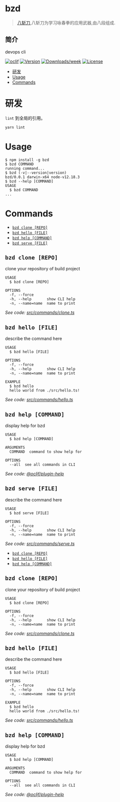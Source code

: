 bzd
===
> [八斩刀](https://zh.wikipedia.org/wiki/%E5%85%AB%E6%96%AC%E5%88%80),八斩刀为学习咏春拳的应用武器,由八段组成.


## 简介
devops cli

[![oclif](https://img.shields.io/badge/cli-oclif-brightgreen.svg)](https://oclif.io)
[![Version](https://img.shields.io/npm/v/bzd.svg)](https://npmjs.org/package/bzd)
[![Downloads/week](https://img.shields.io/npm/dw/bzd.svg)](https://npmjs.org/package/bzd)
[![License](https://img.shields.io/npm/l/bzd.svg)](https://github.com/felix9ia/bzd/blob/master/package.json)

<!-- toc -->
* [研发](#研发)
* [Usage](#usage)
* [Commands](#commands)
<!-- tocstop -->
# 研发
`lint` 到全局的引用。

```
yarn lint
```



# Usage

<!-- usage -->
```sh-session
$ npm install -g bzd
$ bzd COMMAND
running command...
$ bzd (-v|--version|version)
bzd/0.0.1 darwin-x64 node-v12.18.3
$ bzd --help [COMMAND]
USAGE
  $ bzd COMMAND
...
```
<!-- usagestop -->

# Commands
<!-- commands -->
* [`bzd clone [REPO]`](#bzd-clone-repo)
* [`bzd hello [FILE]`](#bzd-hello-file)
* [`bzd help [COMMAND]`](#bzd-help-command)
* [`bzd serve [FILE]`](#bzd-serve-file)

## `bzd clone [REPO]`

clone your repository of build project

```
USAGE
  $ bzd clone [REPO]

OPTIONS
  -f, --force
  -h, --help       show CLI help
  -n, --name=name  name to print
```

_See code: [src/commands/clone.ts](https://github.com/felix9ia/bzd/blob/v0.0.1/src/commands/clone.ts)_

## `bzd hello [FILE]`

describe the command here

```
USAGE
  $ bzd hello [FILE]

OPTIONS
  -f, --force
  -h, --help       show CLI help
  -n, --name=name  name to print

EXAMPLE
  $ bzd hello
  hello world from ./src/hello.ts!
```

_See code: [src/commands/hello.ts](https://github.com/felix9ia/bzd/blob/v0.0.1/src/commands/hello.ts)_

## `bzd help [COMMAND]`

display help for bzd

```
USAGE
  $ bzd help [COMMAND]

ARGUMENTS
  COMMAND  command to show help for

OPTIONS
  --all  see all commands in CLI
```

_See code: [@oclif/plugin-help](https://github.com/oclif/plugin-help/blob/v3.2.2/src/commands/help.ts)_

## `bzd serve [FILE]`

describe the command here

```
USAGE
  $ bzd serve [FILE]

OPTIONS
  -f, --force
  -h, --help       show CLI help
  -n, --name=name  name to print
```

_See code: [src/commands/serve.ts](https://github.com/felix9ia/bzd/blob/v0.0.1/src/commands/serve.ts)_
<!-- commandsstop -->
* [`bzd clone [REPO]`](#bzd-clone-repo)
* [`bzd hello [FILE]`](#bzd-hello-file)
* [`bzd help [COMMAND]`](#bzd-help-command)

## `bzd clone [REPO]`

clone your repository of build project

```
USAGE
  $ bzd clone [REPO]

OPTIONS
  -f, --force
  -h, --help       show CLI help
  -n, --name=name  name to print
```

_See code: [src/commands/clone.ts](https://github.com/felix9ia/bzd/blob/v0.0.1/src/commands/clone.ts)_

## `bzd hello [FILE]`

describe the command here

```
USAGE
  $ bzd hello [FILE]

OPTIONS
  -f, --force
  -h, --help       show CLI help
  -n, --name=name  name to print

EXAMPLE
  $ bzd hello
  hello world from ./src/hello.ts!
```

_See code: [src/commands/hello.ts](https://github.com/felix9ia/bzd/blob/v0.0.1/src/commands/hello.ts)_

## `bzd help [COMMAND]`

display help for bzd

```
USAGE
  $ bzd help [COMMAND]

ARGUMENTS
  COMMAND  command to show help for

OPTIONS
  --all  see all commands in CLI
```

_See code: [@oclif/plugin-help](https://github.com/oclif/plugin-help/blob/v3.2.2/src/commands/help.ts)_

